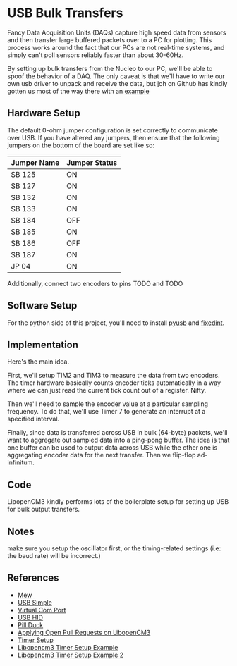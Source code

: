 # USB Bulk Transfers

Fancy Data Acquisition Units (DAQs) capture high speed data from sensors and then transfer large buffered packets over to a PC for plotting.
This process works around the fact that our PCs are not real-time systems, and simply can't poll sensors reliably faster than about 30-60Hz.

By setting up bulk transfers from the Nucleo to our PC, we'll be able to spoof the behavior of a DAQ.
The only caveat is that we'll have to write our own usb driver to unpack and receive the data, but joh on Github has kindly gotten us most of the way there with an [example](https://github.com/libopencm3/libopencm3-examples/tree/5aadcddf0836360959dd28346b9b11ae3ab3dc82/examples/stm32/f4/stm32f4-discovery/usb_blink)

## Hardware Setup
The default 0-ohm jumper configuration is set correctly to communicate over USB.
If you have altered any jumpers, then ensure that the following jumpers on the bottom of the board are set like so:

| Jumper Name | Jumper Status |
|-------------|---------------|
| SB 125      | ON            |
| SB 127      | ON            |
| SB 132      | ON            |
| SB 133      | ON            |
| SB 184      | OFF           |
| SB 185      | ON            |
| SB 186      | OFF           |
| SB 187      | ON            |
| JP 04       | ON            |

Additionally, connect two encoders to pins TODO and TODO

## Software Setup
For the python side of this project, you'll need to install [pyusb](https://github.com/pyusb/pyusb) and [fixedint](https://pypi.org/project/fixedint/).

## Implementation
Here's the main idea.

First, we'll setup TIM2 and TIM3 to measure the data from two encoders.
The timer hardware basically counts encoder ticks automatically in a way where we can just read the current tick count out of a register.
Nifty.

Then we'll need to sample the encoder value at a particular sampling frequency.
To do that, we'll use Timer 7 to generate an interrupt at a specified interval.

Finally, since data is transferred across USB in bulk (64-byte) packets, we'll want to aggregate out sampled data into a ping-pong buffer.
The idea is that one buffer can be used to output data across USB while the other one is aggregating encoder data for the next transfer.
Then we flip-flop ad-infinitum.


## Code
LipopenCM3 kindly performs lots of the boilerplate setup for setting up USB for bulk output transfers.

## Notes
make sure you setup the oscillator first, or the timing-related settings (i.e: the baud rate) will be incorrect.)

## References
* [Mew](https://github.com/konachan700/Mew/tree/master/bootloader/drivers/usb)
* [USB Simple](https://github.com/libopencm3/libopencm3-examples/tree/master/examples/stm32/f1/stm32-h107/usb_simple)
* [Virtual Com Port](https://github.com/libopencm3/libopencm3-examples/blob/master/examples/stm32/f4/stm32f4-discovery/usb_cdcacm/cdcacm.c)
* [USB HID](https://github.com/libopencm3/libopencm3-examples/blob/master/examples/stm32/f1/other/usb_hid/usbhid.c)
* [Pill Duck](https://satoshinm.github.io/blog/171227_stm32hid_pill_duck_scriptable_usb_hid_device_using_an_stm32_blue_pill_from_mouse_jigglers_to_rubber_duckies.html)
* [Applying Open Pull Requests on LibopenCM3](https://github.com/libopencm3/libopencm3/issues/1309)
* [Timer Setup](https://bdebyl.net/post/stm32-part1/)
* [Libopencm3 Timer Setup Example](https://github.com/libopencm3/libopencm3-examples/blob/master/examples/stm32/f4/stm32f4-discovery/timer/timer.c)
* [Libopencm3 Timer Setup Example 2](https://github.com/libopencm3/libopencm3-examples/blob/master/examples/stm32/f1/other/timer_interrupt/timer.c)
